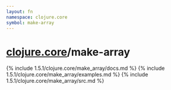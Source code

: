 ```yaml
---
layout: fn
namespace: clojure.core
symbol: make-array
---
```


# [clojure.core](../)/make-array

{% include 1.5.1/clojure.core/make_array/docs.md %}
{% include 1.5.1/clojure.core/make_array/examples.md %}
{% include 1.5.1/clojure.core/make_array/src.md %}

